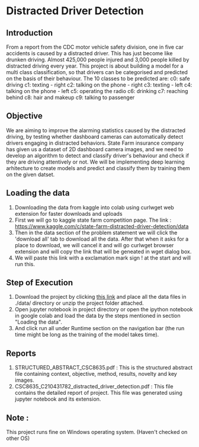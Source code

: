 # Distracted Driver Detection

## Introduction
From a report from the CDC motor vehicle safety division, one in five car accidents is caused by a distracted driver.
This has just become like drunken driving. Almost 425,000 people injured and 3,000 people killed by distracted driving every year.
This project is about building a model for a multi class classification, so that drivers can be categorised and predicted on the basis of their behaviour.
The 10 classes to be predicted are:
c0: safe driving
c1: texting - right
c2: talking on the phone - right
c3: texting - left
c4: talking on the phone - left
c5: operating the radio
c6: drinking
c7: reaching behind
c8: hair and makeup
c9: talking to passenger

## Objective

We are aiming to improve the alarming statistics caused by the distracted driving, by testing whether dashboard cameras can automatically detect drivers engaging in distracted behaviors.
State Farm insurance company has given us a dataset of 2D dashboard camera images, and we need to develop an algorithm to detect and classify driver's behaviour and check if they are driving attentively or not.
We will be implementing deep learning arhitecture to create models and predict and classify them by training them on the given datset.

## Loading the data
1. Downloading the data from kaggle into colab using curlwget web extension for faster downloads and uploads
2. First we will go to kaggle state farm competition page. The link : https://www.kaggle.com/c/state-farm-distracted-driver-detection/data
3. Then in the data section of the problem statement we will click the 'download all' tab to download all the data. After that when it asks for a place to download, we will cancel it and will go curlwget browser extension
and will copy the link that will be geneated in wget dialog box.
4. We will paste this link with a exclamation mark sign ! at the start and will run this.


## Step of Execution
1. Download the project by clicking [this link](https://github.com/JyotsnaVerma19/Distracted_driver_detection) and place all the data files in ./data/ directory or  unzip the project folder attached.
2. Open jupyter notebook in project directory or open the ipython notebook in google colab and load the data by the steps mentioned in section "Loading the data".
3. And click run all under Runtime section on the navigation bar (the run time might be long as the training of the model takes time). 

## Reports
1. STRUCTURED_ABSTRACT_CSC8635.pdf : This is the structured abstract file containing context, objective, method, results, novelty and key images.
2. CSC8635_C210431782_distracted_driver_detection.pdf : This file contains the detailed report of project. This file was generated using jupyter notebook and its extension.

## Note : 
This project runs fine on Windows operating system. (Haven't checked on other OS)
